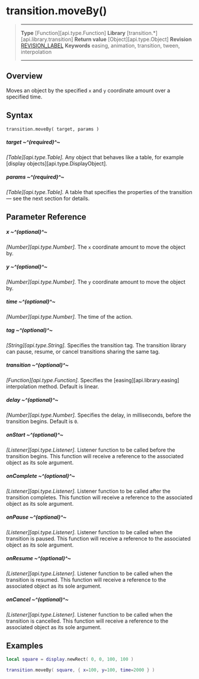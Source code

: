 # transition.moveBy()

> --------------------- ------------------------------------------------------------------------------------------
> __Type__              [Function][api.type.Function]
> __Library__           [transition.*][api.library.transition]
> __Return value__      [Object][api.type.Object]
> __Revision__          [REVISION_LABEL](REVISION_URL)
> __Keywords__          easing, animation, transition, tween, interpolation
> --------------------- ------------------------------------------------------------------------------------------


## Overview

Moves an object by the specified `x` and `y` coordinate amount over a specified time.

## Syntax

	transition.moveBy( target, params )

##### target ~^(required)^~
_[Table][api.type.Table]._ Any object that behaves like a table, for example [display objects][api.type.DisplayObject].

##### params ~^(required)^~
_[Table][api.type.Table]._ A table that specifies the properties of the transition — see the next section for details.


## Parameter Reference

##### x ~^(optional)^~
_[Number][api.type.Number]._ The `x` coordinate amount to move the object by.

##### y ~^(optional)^~
_[Number][api.type.Number]._ The `y` coordinate amount to move the object by.

##### time ~^(optional)^~
_[Number][api.type.Number]._ The time of the action.

##### tag ~^(optional)^~
_[String][api.type.String]._ Specifies the transition tag. The transition library can pause, resume, or cancel transitions sharing the same tag.

##### transition ~^(optional)^~
_[Function][api.type.Function]._ Specifies the [easing][api.library.easing] interpolation method. Default is linear.

##### delay ~^(optional)^~
_[Number][api.type.Number]._ Specifies the delay, in milliseconds, before the transition begins. Default is `0`.

##### onStart ~^(optional)^~
_[Listener][api.type.Listener]._ Listener function to be called before the transition begins. This function will receive a reference to the associated object as its sole argument.

##### onComplete ~^(optional)^~
_[Listener][api.type.Listener]._ Listener function to be called after the transition completes. This function will receive a reference to the associated object as its sole argument.

##### onPause ~^(optional)^~
_[Listener][api.type.Listener]._ Listener function to be called when the transition is paused. This function will receive a reference to the associated object as its sole argument.

##### onResume ~^(optional)^~
_[Listener][api.type.Listener]._ Listener function to be called when the transition is resumed. This function will receive a reference to the associated object as its sole argument.

##### onCancel ~^(optional)^~
_[Listener][api.type.Listener]._ Listener function to be called when the transition is cancelled. This function will receive a reference to the associated object as its sole argument.


## Examples

``````lua
local square = display.newRect( 0, 0, 100, 100 )

transition.moveBy( square, { x=100, y=100, time=2000 } )
``````